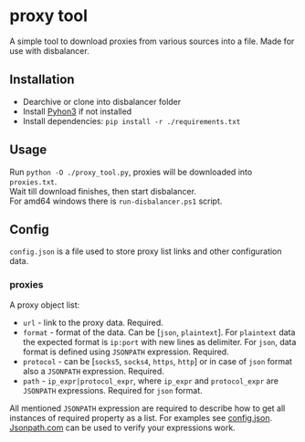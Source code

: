 # proxy tool
A simple tool to download proxies from various sources into a file. Made for use with disbalancer.

## Installation
 - Dearchive or clone into disbalancer folder
 - Install [Pyhon3](https://www.python.org/downloads/) if not installed
 - Install dependencies: `pip install -r ./requirements.txt`

## Usage
Run `python -O ./proxy_tool.py`, proxies will be downloaded into `proxies.txt`.  
Wait till download finishes, then start disbalancer.  
For amd64 windows there is `run-disbalancer.ps1` script.

## Config
`config.json` is a file used to store proxy list links and other configuration data.

### proxies
A proxy object list:
 - `url` - link to the proxy data. Required.
 - `format` - format of the data. Can be [`json`, `plaintext`]. For `plaintext` data the expected format is `ip:port` with new lines as delimiter. For `json`, data format is defined using `JSONPATH` expression. Required.
 - `protocol` - can be [`socks5`, `socks4`, `https`, `http`] or in case of `json` format also a `JSONPATH` expression. Required.
 - `path` - `ip_expr|protocol_expr`, where `ip_expr` and `protocol_expr` are `JSONPATH` expressions. Required for `json` format.

All mentioned `JSONPATH` expression are required to describe how to get all instances of required property as a list. For examples see [config.json](/config.json). [Jsonpath.com](https://jsonpath.com/) can be used to verify your expressions work.
